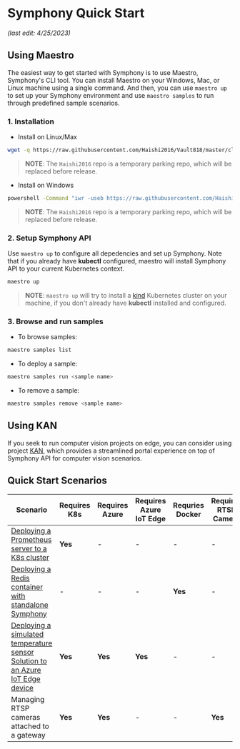 # Symphony Quick Start

_(last edit: 4/25/2023)_

## Using Maestro

The easiest way to get started with Symphony is to use Maestro, Symphony's CLI tool. You can install Maestro on your Windows, Mac, or Linux machine using a single command. And then, you can use ```maestro up``` to set up your Symphony environment and use ```maestro samples``` to run through predefined sample scenarios.

### 1. Installation
* Install on Linux/Max
```bash
wget -q https://raw.githubusercontent.com/Haishi2016/Vault818/master/cli/install/install.sh -O - | /bin/bash
```
> **NOTE**: The ```Haishi2016``` repo is a temporary parking repo, which will be replaced before release.

* Install on Windows
```bash
powershell -Command "iwr -useb https://raw.githubusercontent.com/Haishi2016/Vault818/master/cli/install/install.ps1 | iex"
```
> **NOTE**: The ```Haishi2016``` repo is a temporary parking repo, which will be replaced before release.

### 2. Setup Symphony API
Use ```maestro up``` to configure all depedencies and set up Symphony. Note that if you already have **kubectl** configured, maestro will install Symphony API to your current Kubernetes context.

```bash
maestro up
```
> **NOTE**: ```maestro up``` will try to install a [kind](https://kind.sigs.k8s.io/) Kubernetes cluster on your machine, if you don't already have **kubectl** installed and configured. 

### 3. Browse and run samples
* To browse samples:
```bash
maestro samples list
```
* To deploy a sample:
```bash
maestro samples run <sample name>
```
* To remove a sample:
```bash
maestro samples remove <sample name>
```

## Using KAN
If you seek to run computer vision projects on edge, you can consider using project [KAN](https://github.com/azure/kan), which provides a streamlined portal experience on top of Symphony API for computer vision scenarios. 

## Quick Start Scenarios

| Scenario | Requires K8s | Requires Azure | Requires Azure IoT Edge| Requries Docker | Requires RTSP Camera |
|--------|--------|--------|--------|--------|--------|
| [Deploying a Prometheus server to a K8s cluster](./deploy_prometheus_k8s.md) | **Yes** | - | - | - | - |
| [Deploying a Redis container with standalone Symphony](./deploy_redis_no_k8s.md)| - | - | - | **Yes** | - |
| [Deploying a simulated temperature sensor Solution to an Azure IoT Edge device](./deploy_solution_to_azure_iot_edge.md) | **Yes** | **Yes** | **Yes** | - | - |
| Managing RTSP cameras attached to a gateway | **Yes**| **Yes**| - | - |  **Yes** |

